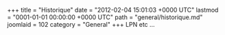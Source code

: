 +++
title = "Historique"
date = "2012-02-04 15:01:03 +0000 UTC"
lastmod = "0001-01-01 00:00:00 +0000 UTC"
path = "general/historique.md"
joomlaid = 102
category = "General"
+++
LPN etc ...
